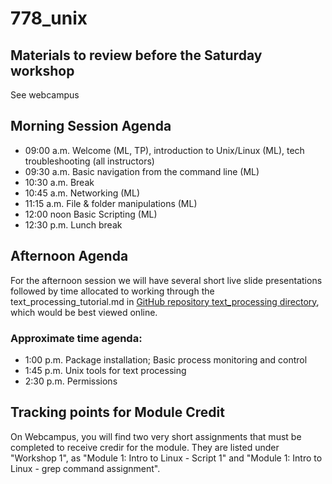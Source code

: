 # 778_unix

## Materials to review before the Saturday workshop

See webcampus 

## Morning Session Agenda

* 09:00 a.m. Welcome (ML, TP), introduction to Unix/Linux (ML), tech troubleshooting (all instructors)
* 09:30 a.m. Basic navigation from the command line (ML)
* 10:30 a.m. Break
* 10:45 a.m. Networking (ML)
* 11:15 a.m. File & folder manipulations (ML)
* 12:00 noon Basic Scripting (ML)
* 12:30 p.m. Lunch break

## Afternoon Agenda
For the afternoon session we will have several short live slide presentations followed by time allocated to working through the text_processing_tutorial.md in [GitHub repository text_processing directory](https://github.com/tparchman/778_unix/tree/master/text_processing), which would be best viewed online.

### Approximate time agenda:
* 1:00 p.m. Package installation; Basic process monitoring and control
* 1:45 p.m. Unix tools for text processing
* 2:30 p.m. Permissions 

## Tracking points for Module Credit

On Webcampus, you will find two very short assignments that must be completed to receive credir for the module. They are listed under "Workshop 1", as "Module 1: Intro to Linux - Script 1" and "Module 1: Intro to Linux - grep command assignment". 
